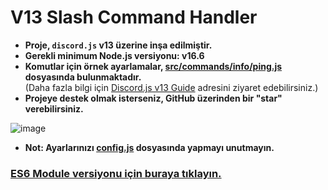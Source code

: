 # V13 Slash Command Handler

- **Proje, `discord.js` v13 üzerine inşa edilmiştir.**
- **Gerekli minimum Node.js versiyonu: v16.6**
- **Komutlar için örnek ayarlamalar, [src/commands/info/ping.js](https://github.com/memte/ExampleBot/blob/v13/src/commands/info/ping.js) dosyasında bulunmaktadır.**  
  (Daha fazla bilgi için [Discord.js v13 Guide](https://v13.discordjs.guide/interactions/slash-commands.html#options) adresini ziyaret edebilirsiniz.)
- **Projeye destek olmak isterseniz, GitHub üzerinden bir "star" verebilirsiniz.**

![image](https://user-images.githubusercontent.com/63320170/175336722-373eaf92-1454-4bce-b97c-e8a629c2628e.png)

- **Not: Ayarlarınızı [config.js](https://github.com/memte/ExampleBot/blob/v13/src/config.js) dosyasında yapmayı unutmayın.**

### [ES6 Module versiyonu için buraya tıklayın.](https://github.com/memte/ExampleBot/tree/v13)
